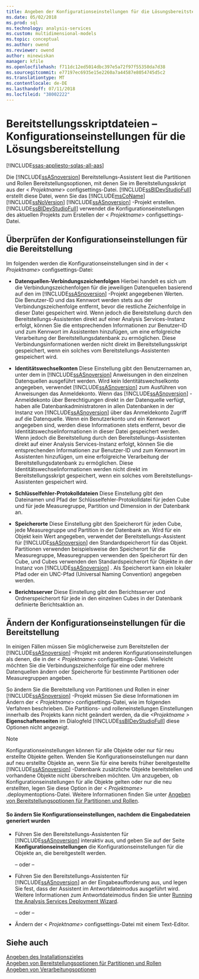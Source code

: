 ```yaml
---
title: Angeben der Konfigurationseinstellungen für die Lösungsbereitstellung | Microsoft-Dokumentation
ms.date: 05/02/2018
ms.prod: sql
ms.technology: analysis-services
ms.custom: multidimensional-models
ms.topic: conceptual
ms.author: owend
ms.reviewer: owend
author: minewiskan
manager: kfile
ms.openlocfilehash: f711dc12ed5014dbc397e5a72f97f55350da7d38
ms.sourcegitcommit: e77197ec6935e15e2260a7a44587e8054745d5c2
ms.translationtype: MT
ms.contentlocale: de-DE
ms.lasthandoff: 07/11/2018
ms.locfileid: "38002222"
---
```

# <a name="deployment-script-files---solution-deployment-config-settings"></a>Bereitstellungsskriptdateien – Konfigurationseinstellungen für die Lösungsbereitstellung
[!INCLUDE[ssas-appliesto-sqlas-all-aas](../../includes/ssas-appliesto-sqlas-all-aas.md)]

  Die [!INCLUDE[ssASnoversion](../../includes/ssasnoversion-md.md)] Bereitstellungs-Assistent liest die Partitionen und Rollen Bereitstellungsoptionen, mit denen Sie im Bereitstellungsskript aus der \< *Projektname*> configsettings-Datei. [!INCLUDE[ssBIDevStudioFull](../../includes/ssbidevstudiofull-md.md)] erstellt diese Datei, wenn Sie das [!INCLUDE[msCoName](../../includes/msconame-md.md)] [!INCLUDE[ssNoVersion](../../includes/ssnoversion-md.md)] [!INCLUDE[ssASnoversion](../../includes/ssasnoversion-md.md)] -Projekt erstellen. [!INCLUDE[ssBIDevStudioFull](../../includes/ssbidevstudiofull-md.md)] verwendet die Konfigurationseinstellungen des aktuellen Projekts zum Erstellen der \< *Projektname*> configsettings-Datei.  
  
## <a name="reviewing-the-configuration-settings-for-deployment"></a>Überprüfen der Konfigurationseinstellungen für die Bereitstellung  
 Im folgenden werden die Konfigurationseinstellungen sind in der \< *Projektname*> configsettings-Datei:  
  
-   **Datenquellen-Verbindungszeichenfolgen** Hierbei handelt es sich um die Verbindungszeichenfolgen für die jeweiligen Datenquellen basierend auf den im [!INCLUDE[ssASnoversion](../../includes/ssasnoversion-md.md)] -Projekt angegebenen Werten. Die Benutzer-ID und das Kennwort werden stets aus der Verbindungszeichenfolge entfernt, bevor die restliche Zeichenfolge in dieser Datei gespeichert wird. Wenn jedoch die Bereitstellung durch den Bereitstellungs-Assistenten direkt auf einer Analysis Services-Instanz erfolgt, können Sie die entsprechenden Informationen zur Benutzer-ID und zum Kennwort im Assistenten hinzufügen, um eine erfolgreiche Verarbeitung der Bereitstellungsdatenbank zu ermöglichen. Diese Verbindungsinformationen werden nicht direkt im Bereitstellungsskript gespeichert, wenn ein solches vom Bereitstellungs-Assistenten gespeichert wird.  
  
-   **Identitätswechselkonten** Diese Einstellung gibt den Benutzernamen an, unter dem in [!INCLUDE[ssASnoversion](../../includes/ssasnoversion-md.md)] Anweisungen in den einzelnen Datenquellen ausgeführt werden. Wird kein Identitätswechselkonto angegeben, verwendet [!INCLUDE[ssASnoversion](../../includes/ssasnoversion-md.md)] zum Ausführen von Anweisungen das Anmeldekonto. Wenn das [!INCLUDE[ssASnoversion](../../includes/ssasnoversion-md.md)] -Anmeldekonto über Berechtigungen direkt in der Datenquelle verfügt, haben alle Datenbankadministratoren in allen Datenbanken in der Instanz von [!INCLUDE[ssASnoversion](../../includes/ssasnoversion-md.md)] über das Anmeldekonto Zugriff auf die Datenquelle. Wenn ein Benutzerkonto und ein Kennwort angegeben sind, werden diese Informationen stets entfernt, bevor die Identitätswechselinformationen in dieser Datei gespeichert werden. Wenn jedoch die Bereitstellung durch den Bereitstellungs-Assistenten direkt auf einer Analysis Services-Instanz erfolgt, können Sie die entsprechenden Informationen zur Benutzer-ID und zum Kennwort im Assistenten hinzufügen, um eine erfolgreiche Verarbeitung der Bereitstellungsdatenbank zu ermöglichen. Diese Identitätswechselinformationen werden nicht direkt im Bereitstellungsskript gespeichert, wenn ein solches vom Bereitstellungs-Assistenten gespeichert wird.  
  
-   **Schlüsselfehler-Protokolldateien** Diese Einstellung gibt den Dateinamen und Pfad der Schlüsselfehler-Protokolldatei für jeden Cube und für jede Measuregruppe, Partition und Dimension in der Datenbank an.  
  
-   **Speicherorte** Diese Einstellung gibt den Speicherort für jeden Cube, jede Measuregruppe und Partition in der Datenbank an. Wird für ein Objekt kein Wert angegeben, verwendet der Bereitstellungs-Assistent für [!INCLUDE[ssASnoversion](../../includes/ssasnoversion-md.md)] den Standardspeicherort für das Objekt. Partitionen verwenden beispielsweise den Speicherort für die Measuregruppe, Measuregruppen verwenden den Speicherort für den Cube, und Cubes verwenden den Standardspeicherort für Objekte in der Instanz von [!INCLUDE[ssASnoversion](../../includes/ssasnoversion-md.md)] . Als Speicherort kann ein lokaler Pfad oder ein UNC-Pfad (Universal Naming Convention) angegeben werden.  
  
-   **Berichtsserver** Diese Einstellung gibt den Berichtsserver und Ordnerspeicherort für jede in den einzelnen Cubes in der Datenbank definierte Berichtsaktion an.  
  
## <a name="modifying-the-configuration-settings-for-deployment"></a>Ändern der Konfigurationseinstellungen für die Bereitstellung  
 In einigen Fällen müssen Sie möglicherweise zum Bereitstellen der [!INCLUDE[ssASnoversion](../../includes/ssasnoversion-md.md)] -Projekt mit anderen Konfigurationseinstellungen als denen, die in der \< *Projektname*> configsettings-Datei. Vielleicht möchten Sie die Verbindungszeichenfolge für eine oder mehrere Datenquellen ändern oder Speicherorte für bestimmte Partitionen oder Measuregruppen angeben.  
  
 So ändern Sie die Bereitstellung von Partitionen und Rollen in einer [!INCLUDE[ssASnoversion](../../includes/ssasnoversion-md.md)] -Projekt müssen Sie diese Informationen im Ändern der \< *Projektname*> configsettings-Datei, wie im folgenden Verfahren beschrieben. Die Partitions- und rolleneinstellungen Einstellungen innerhalb des Projekts kann nicht geändert werden, da die  *\<Projektname >* **Eigenschaftenseiten** im Dialogfeld [!INCLUDE[ssBIDevStudioFull](../../includes/ssbidevstudiofull-md.md)] diese Optionen nicht angezeigt.  
  
> [!NOTE]  
>  Konfigurationseinstellungen können für alle Objekte oder nur für neu erstellte Objekte gelten. Wenden Sie Konfigurationseinstellungen nur dann auf neu erstellte Objekte an, wenn Sie für eine bereits früher bereitgestellte [!INCLUDE[ssASnoversion](../../includes/ssasnoversion-md.md)] -Datenbank zusätzliche Objekte bereitstellen und vorhandene Objekte nicht überschreiben möchten. Um anzugeben, ob Konfigurationseinstellungen für alle Objekte gelten oder nur die neu erstellten, legen Sie diese Option in der \< *Projektname*> .deploymentoptions-Datei. Weitere Informationen finden Sie unter [Angeben von Bereitstellungsoptionen für Partitionen und Rollen](../../analysis-services/multidimensional-models/deployment-script-files-partition-and-role-deployment-options.md).  
  
#### <a name="to-change-configuration-settings-after-the-input-files-have-been-generated"></a>So ändern Sie Konfigurationseinstellungen, nachdem die Eingabedateien generiert wurden  
  
-   Führen Sie den Bereitstellungs-Assistenten für [!INCLUDE[ssASnoversion](../../includes/ssasnoversion-md.md)] interaktiv aus, und geben Sie auf der Seite **Konfigurationseinstellungen** die Konfigurationseinstellungen für die Objekte an, die bereitgestellt werden.  
  
     – oder –  
  
-   Führen Sie den Bereitstellungs-Assistenten für [!INCLUDE[ssASnoversion](../../includes/ssasnoversion-md.md)] an der Eingabeaufforderung aus, und legen Sie fest, dass der Assistent im Antwortdateimodus ausgeführt wird. Weitere Informationen zum Antwortdateimodus finden Sie unter [Running the Analysis Services Deployment Wizard](../../analysis-services/multidimensional-models/running-the-analysis-services-deployment-wizard.md).  
  
     – oder –  
  
-   Ändern der \< *Projektname*> configsettings-Datei mit einem Text-Editor.  
  
## <a name="see-also"></a>Siehe auch  
 [Angeben des Installationszieles](../../analysis-services/multidimensional-models/deployment-script-files-specifying-the-installation-target.md)   
 [Angeben von Bereitstellungsoptionen für Partitionen und Rollen](../../analysis-services/multidimensional-models/deployment-script-files-partition-and-role-deployment-options.md)   
 [Angeben von Verarbeitungsoptionen](../../analysis-services/multidimensional-models/deployment-script-files-specifying-processing-options.md)  
  
  
